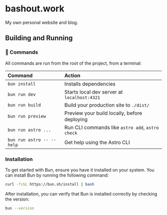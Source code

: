 # bashout.work 

My own personal website and blog.

## Building and Running

### 🧞 Commands

All commands are run from the root of the project, from a terminal:

| Command                   | Action                                           |
| :------------------------ | :----------------------------------------------- |
| `bun install`            | Installs dependencies                            |
| `bun run dev`            | Starts local dev server at `localhost:4321`      |
| `bun run build`          | Build your production site to `./dist/`          |
| `bun run preview`        | Preview your build locally, before deploying     |
| `bun run astro ...`      | Run CLI commands like `astro add`, `astro check` |
| `bun run astro -- --help`| Get help using the Astro CLI                     |

### Installation

To get started with Bun, ensure you have it installed on your system. You can install Bun by running the following command:

```bash
curl -fsSL https://bun.sh/install | bash
```

After installation, you can verify that Bun is installed correctly by checking the version:

```bash
bun --version
```

